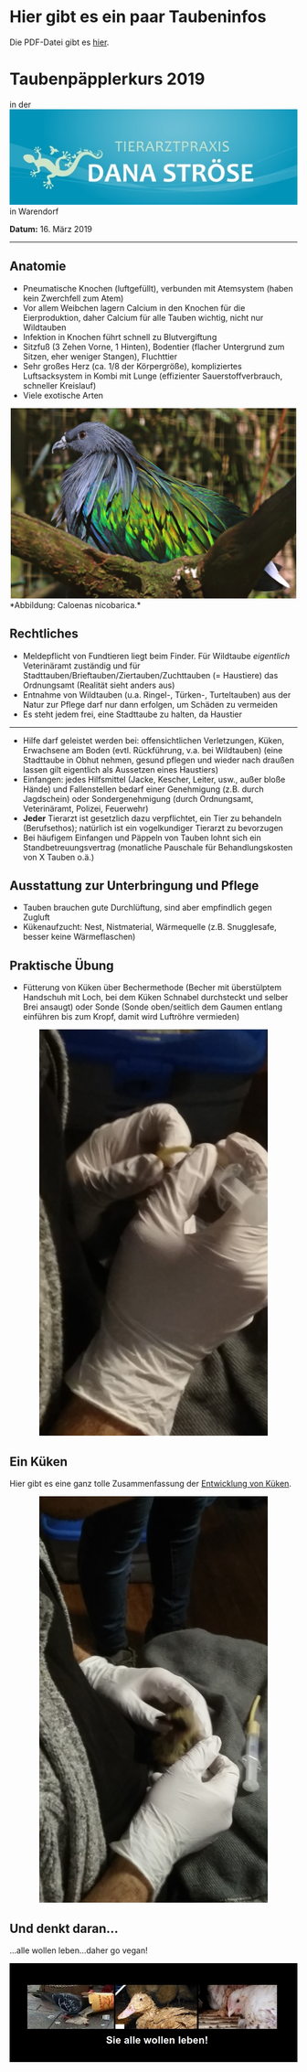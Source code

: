 # Hier gibt es ein paar Taubeninfos

Die PDF-Datei gibt es [hier](https://github.com/gnuvercin/Taubeninformationen/blob/pigeon/utils/Taubenpaepplerkurs.pdf). 

# Taubenpäpplerkurs 2019  
in der  
![TA Logo](https://github.com/gnuvercin/Taubeninformationen/raw/pigeon/utils/TA.jpeg)  
in Warendorf

**Datum:** 16. März 2019

---

## Anatomie

- Pneumatische Knochen (luftgefüllt), verbunden mit Atemsystem (haben kein Zwerchfell zum Atem)
- Vor allem Weibchen lagern Calcium in den Knochen für die Eierproduktion, daher Calcium für alle Tauben wichtig, nicht nur Wildtauben
- Infektion in Knochen führt schnell zu Blutvergiftung
- Sitzfuß (3 Zehen Vorne, 1 Hinten), Bodentier (flacher Untergrund zum Sitzen, eher weniger Stangen), Fluchttier
- Sehr großes Herz (ca. 1/8 der Körpergröße), kompliziertes Luftsacksystem in Kombi mit Lunge (effizienter Sauerstoffverbrauch, schneller Kreislauf)
- Viele exotische Arten


<div style="text-align: center;">
  <img src="https://github.com/gnuvercin/Taubeninformationen/raw/pigeon/utils/maehnentaube.jpg" alt="Caloenas nicobarica" width="500"/>
</div>
*Abbildung: Caloenas nicobarica.*

## Rechtliches

- Meldepflicht von Fundtieren liegt beim Finder. Für Wildtaube *eigentlich* Veterinäramt zuständig und für Stadttauben/Brieftauben/Ziertauben/Zuchttauben (= Haustiere) das Ordnungsamt (Realität sieht anders aus)
- Entnahme von Wildtauben (u.a. Ringel-, Türken-, Turteltauben) aus der Natur zur Pflege darf nur dann erfolgen, um Schäden zu vermeiden
- Es steht jedem frei, eine Stadttaube zu halten, da Haustier

---

- Hilfe darf geleistet werden bei: offensichtlichen Verletzungen, Küken, Erwachsene am Boden (evtl. Rückführung, v.a. bei Wildtauben) (eine Stadttaube in Obhut nehmen, gesund pflegen und wieder nach draußen lassen gilt eigentlich als Aussetzen eines Haustiers)
- Einfangen: jedes Hilfsmittel (Jacke, Kescher, Leiter, usw., außer bloße Hände) und Fallenstellen bedarf einer Genehmigung (z.B. durch Jagdschein) oder Sondergenehmigung (durch Ordnungsamt, Veterinäramt, Polizei, Feuerwehr)
- **Jeder** Tierarzt ist gesetzlich dazu verpflichtet, ein Tier zu behandeln (Berufsethos); natürlich ist ein vogelkundiger Tierarzt zu bevorzugen
- Bei häufigem Einfangen und Päppeln von Tauben lohnt sich ein Standbetreuungsvertrag (monatliche Pauschale für Behandlungskosten von X Tauben o.ä.)

## Ausstattung zur Unterbringung und Pflege

- Tauben brauchen gute Durchlüftung, sind aber empfindlich gegen Zugluft
- Kükenaufzucht: Nest, Nistmaterial, Wärmequelle (z.B. Snugglesafe, besser keine Wärmeflaschen)

## Praktische Übung

- Fütterung von Küken über Bechermethode (Becher mit überstülptem Handschuh mit Loch, bei dem Küken Schnabel durchsteckt und selber Brei ansaugt) oder Sonde (Sonde oben/seitlich dem Gaumen entlang einführen bis zum Kropf, damit wird Luftröhre vermieden)

<div style="text-align: center;">
  <img src="https://github.com/gnuvercin/Taubeninformationen/raw/pigeon/utils/1.jpg" alt="Ein Stadttaubenküken wird gefüttert." width="400"/>
</div>

## Ein Küken

Hier gibt es eine ganz tolle Zusammenfassung der [Entwicklung von Küken](https://www.stadttaubenwien.at/wie-sehen-taubenkueken-aus-.html).

<div style="text-align: center;">
  <img src="https://github.com/gnuvercin/Taubeninformationen/raw/pigeon/utils/2.jpg" alt="Ein Stadttaubenküken." width="400"/>
</div>

## Und denkt daran...

...alle wollen leben...daher go vegan!

![Alle wollen leben.](https://github.com/gnuvercin/Taubeninformationen/raw/pigeon/utils/allewollenleben.jpg)
